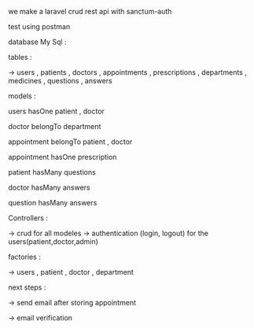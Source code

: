 
we make a laravel crud rest api with sanctum-auth 

test using postman


database My Sql :

tables : 

-> users , patients , doctors , appointments , prescriptions , departments , medicines , questions , answers



models : 

users hasOne patient , doctor 

doctor belongTo department

appointment belongTo patient , doctor 

appointment hasOne prescription 

patient hasMany questions 

doctor hasMany answers 

question hasMany answers



Controllers : 

-> crud for all modeles
-> authentication (login, logout) for the users(patient,doctor,admin)


factories : 

-> users , patient , doctor , department 



next steps : 

-> send email after storing appointment 

-> email verification








